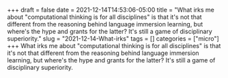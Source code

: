 +++draft = falsedate = 2021-12-14T14:53:06-05:00title = "What irks me about "computational thinking is for all disciplines" is that it's not that different from the reasoning behind language immersion learning, but where's the hype and grants for the latter? It's still a game of disciplinary superiority."slug = "2021-12-14-What-irks"tags = []categories = ["micro"]+++What irks me about "computational thinking is for all disciplines" is that it's not that different from the reasoning behind language immersion learning, but where's the hype and grants for the latter? It's still a game of disciplinary superiority.